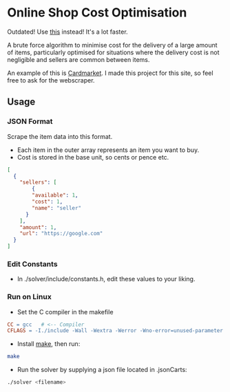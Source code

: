 
# Online Shop Cost Optimisation

Outdated! Use [this](https://github.com/CornerMercury/online-shop-cost-optimisation-LP) instead! It's a lot faster.

A brute force algorithm to minimise cost for the delivery of a large amount of items, particularly optimised for situations where the delivery cost is not negligible and sellers are common between items.

An example of this is [Cardmarket](https://www.cardmarket.com/en/). I made this project for this site, so feel free to ask for the webscraper.




## Usage

### JSON Format

Scrape the item data into this format.

- Each item in the outer array represents an item you want to buy.
- Cost is stored in the base unit, so cents or pence etc.
```json
[
  {
    "sellers": [
        {
        "available": 1,
        "cost": 1,
        "name": "seller"
      }
    ],
    "amount": 1,
    "url": "https://google.com"
  }
]
```

### Edit Constants
- In ./solver/include/constants.h, edit these values to your liking.

### Run on Linux

- Set the C compiler in the makefile
```makefile
CC = gcc   # <-- Compiler
CFLAGS = -I./include -Wall -Wextra -Werror -Wno-error=unused-parameter -O3 -march=native
```

- Install [make](https://www.gnu.org/software/make/), then run:
```sh
make
```
- Run the solver by supplying a json file located in .jsonCarts:
```sh
./solver <filename>
```